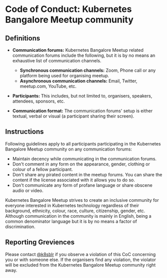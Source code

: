 # Code of Conduct: Kubernetes Bangalore Meetup community

## Definitions

- **Communication forums:** Kubernetes Bangalore Meetup related communication forums include the following, but it is by no means an exhaustive list of communication channels.
    - **Synchronous communication channels:** Zoom, Phone call or any platform being used for organising meetup.
    - **Asynchronous communication channels:** Email, Twitter, meetup.com, YouTube, etc.

- **Participants:** This includes, but not limited to, organisers, speakers, attendees, sponsors, etc.

- **Communication format:** The communication forums' setup is either textual, verbal or visual (a participant sharing their screen).

## Instructions

Following guidelines apply to all participants participating in the Kubernetes Bangalore Meetup community on any communication forums:

- Maintain decency while communicating in the communication forums.
- Don't comment in any form on the appearance, gender, clothing or colour of a fellow participant.
- Don't share any pirated content in the meetup forums. You can share the content if the license associated with it allows you to do so.
- Don't communicate any form of profane language or share obscene audio or video.

Kubernetes Bangalore Meetup strives to create an inclusive community for everyone interested in Kubernetes technology regardless of their background, ethnicity, colour, race, culture, citizenship, gender, etc. Although communication in the community is mainly in English, being a common denominator language but it is by no means a factor of discrimination.

## Reporting Greviences

Please contact [@k8sblr](https://twitter.com/k8sBLR) if you observe a violation of this CoC concerning you or with someone else. If the organisers find any violation, the violator will be excluded from the Kubernetes Bangalore Meetup community right away.
